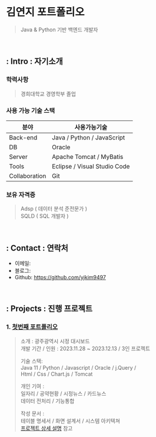# 김연지 포트폴리오
>Java & Python 기반 백엔드 개발자

</br>

## : Intro : 자기소개
### 학력사항
> 경희대학교 경영학부 졸업
### 사용 가능 기술 스택
| 분야 | 사용가능기술 |
|------|-------------|
| Back-end | Java / Python / JavaScript | 
| DB | Oracle | 
|Server | Apache Tomcat / MyBatis | 
| Tools | Eclipse / Visual Studio Code |
|Collaboration| Git |
>
### 보유 자격증
> Adsp ( 데이터 분석 준전문가 ) <br>
> SQLD ( SQL 개발자 ) <br>

</br>

## : Contact : 연락처
- 이메일: 
- 블로그: 
- Github: https://github.com/yjkim9497

</br>

## : Projects : 진행 프로젝트
### 1. [첫번째 포트폴리오](https://github.com/SMHRD-2021-KDT-BigData-19/dicogram.git)
>소개 : 광주광역시 시정 대시보드 <br>
>개발 기간 / 인원 : 2023.11.28 ~ 2023.12.13 / 3인 프로젝트 <br>
>
>기술 스택:  
>Java 11 / Python / Javascript / Oracle / j.Query /  
>Html / Css / Chart.js / Tomcat <br>
>
>개인 기여 : <br>
>일자리 / 공약현황 / 시정뉴스 / 카드뉴스 <br>
>데이터 전처리 / 기능통합 <br>
>
>작성 문서 : <br>
>테이블 명세서 / 화면 설계서 / 시스템 아키텍쳐 <br>
>[프로젝트 상세 설명](https://github.com/2021-SMHRD-KDT-AI-15/SEE) 참고 <br>
